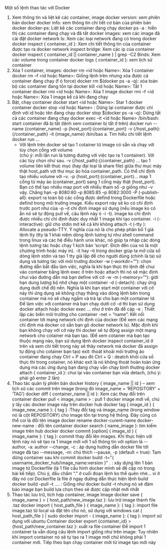 Một số lệnh thao tác với Docker

1. Xem thông tin và liệt kê các container, image
docker version: xem phiên bản docker
docker info: xem thông tin chi tiết cơ bản của phiên bản docker
docker-ps: Liệt kê các container đang chạy
docker ps -a : hiển thị các container đang chạy và đã tắt
docker images: xem các image đã cài đặt
docker network ls: Xem các loại network đang có trong docker
docker inspect { container_id }: Xem chi tiết thông tin của container được tạo ra
docker network inspect bridge: Xem các ip của container
docker inspect { container_id || container_name } | grep -C2 Binds: Xem các volume trong container
docker logs { container_id }: xem lịch sử container  
2. Xóa 1 container, images:
docker rm <id hoặc Name>:  Xóa 1 container
docker rm –f <id hoặc Name>: Giống lệnh trên nhưng xóa được cả container đang chạy (f ó force)
docker rm $(docker ps -a -q): xóa toàn bộ các container đang tồn tại
docker kill <id hoặc Name>: Tắt 1 container
docker rmi <id hoặc Name>: Xóa 1 image
docker rmi –f <id hoặc Name>: Xóa 1 image kể cả khi đang chạy
3. Bật, chạy container
docker start <id hoặc Name>: Star 1 docker container
docker stop <id hoặc Name> : Dừng lại container được chỉ định với id hoặc tên đang chạy
docker stop $(docker ps –a –q): Dừng tất cả các container đang chạy
docker exec –it <id hoặc Name> /bin/bash: start container đã bị tắt (lệnh xem container bị tắt ở trên)
docker run --name {container_name} -p {host_port}:{container_port} -v {/host_path}:{/container_path} -it {image_name} /bin/bas
   a. Tìm hiểu chi tiết lệnh docker run ...
    - Với lệnh trên docker sẽ tạo 1 cotainer từ image có sẵn và chạy với tùy chọn cổng với volume    
      (chú ý: mỗi lần run là tương đương với việc tạo ra 1 container).
      Với các tùy chọn như sau.
-v {/host_path}:{/container_path} … tạo 1 volume liên kết thưc mục (hay đại loại là share file) giữa thư mục máy thật host_path với thư mục ảo hóa container_path. Có thể chỉ định tạo nhiều volume với –v.
-p {host_port}:{container_port}… map 1 cổng từ máy ảo (container_port) sang 1 cổng máy thật (host_port). Bạn có thể tạo nhiều map port với nhiều tham số -p giống như –v vậy. Chẳng hạn –p 8080:80 –p 8085:85 –p 8082:3000
-P (-publish-all): export ra toàn bộ các cổng được defind trong Dockerfile hoặc defind trong môi trường image. Kiểu export này sẽ ko có chỉ định trước port như của -p
–it chỉ định image sử dụng (nếu image ko có ẵn nó sẽ tự động pull về, câu lệnh này ó -i -t). image ko chỉ định được nhiều chỉ chỉ định được duy nhất 1 image khi tạo container.
-i (-interactive): giữ cho stdin mở kể cả khi không attach
-t (-tty ): Allocate a pseudo-TTY. Ý nghĩa của nó là cho phép phân bổ 1 giả lệnh tty (tty là 1 khái niệm dòng lệnh tương tự như shell command trong linux và các hệ điều hành unix khác, nó giúp ta nhập các dòng lệnh tương tác hoặc chạy 1 kịch bản ‘script’. Đích đến của nó là một chương trình hoặc máy in).
-it hay –ti trong docker giúp ta mở cửa số dòng lệnh stdin và tạo 1 tty giả lập để cho người dùng (chính là ta) sử dụng và tương tác với môi trường docker
-w (-workdir=””): chọn đường dẫn bắt đầu làm việc, nghĩa là khi bạn thực thi lệnh để chui vào container bằng lệnh exec ở trên hoặc attach thì nó sẽ mặc định chui vào đường dẫn mà bạn define với cờ -w
-m (-memory=””): giới hạn dung lượng bộ nhớ chạy một container
-d (-detach): chạy ứng dụng dưới chế độ nền. Nghĩa là khi bạn start một container với cờ này thì ứng dụng sẽ không chạy thằng vào dòng lệnh bên trong container mà nó sẽ chạy ngầm và trả lại cho bạn một container Id. Để làm việc với container mà bạn chạy dưới cờ -d thì bạn sử dụng docker attach hoặc docker exec … như ở trên đã đề cập
-e : Thiết lập các biến môi trường cho container
-net = “name”: Kết nối container tới mạng network chỉ định của docker (Để xem các mạng chỉ định mà docker có sẵn bạn gõ docker network ls). Mặc định khi bạn không chạy với cờ này thì docker sẽ tự động assign một mạng network cho cotainer mà bạn tạo.  (Để xem cotainer mà bạn tạo thuộc mạng nào, bạn sử dụng lệnh docker inspect container_id ở trên và xem chi tiết trong này sẽ thây network mà docker đã assign tự động cho cotainer bạn tạo)
exit: thoát khoải môi trường ảo container đang chạy
Ctrl + P sau đó Ctrl + Q : deatch khỏi cửa sổ thực thi trong cotainer, nó khác exit là nó không thoát hoàn toàn ứng dụng mà các ứng dụng bạn đang chạy vẫn chạy bình thường
docker attach { container_id }: chui lại vào container bạn vừa detach, (chú ý: phải gõ enter 2 lần)
4. Thao tác quản lý phiên bản
docker history { image_name || id } – xem lịch sử các commit trên image (trong đó image_name = ‘REPOSITORY’ + ‘TAG’)
docker diff { container_name || id }: Xem các thay đổi trên container
docker pull < image_name > : pull 1 docker image mới về, chú ý lấy các docker image này trên docker hub
docker tag { image_id } { image_new_name }: { tag } :Thay đổi tag và image_name (trong window nó là cột REPOSITORY) cho image tồn tại trong hệ thống. Đây cũng có thể coi là đổi tên image
docker rename docker-curent-name docker-new-name : đổi tên container
docker search { name_image }: tìm kiếm image trên hub docker
docker commit [option] { image_id } { image_name }: { tag }: commit thay đổi lên images. Khi thực hiện với lệnh này nó sẽ tạo ra 1 image mới với 1 số thông tin với option là
--author, -a: author
--change, -c : áp dụng hướng dẫn docker file tới image đã tạo
--message, -m: chú thích
--pause, -p (default = true): Tạm dừng container sau khi commit
docker build -t="{ username_docker_hub/image_name:version }" .  : xây dựng lên 1 bản image từ Dockerfile (là 1 file cấu hình docker mình sẽ đề cập nó trong bài kế tiếp). Chú ý, dấu chấm “.” ở cuối đoạn lệnh ko thể quên nhé… vì ở đây nó coi Dockerfile là file ở ngay đường dẫn thực hiện lệnh build
docker build –pull –t …. : Giống như docker build –t nhưng nó sẽ đảm bảo image bạn build lựa chọn theo sẽ được cập nhật mới nhất
5. Thao tác lưu trữ, tích hợp container, image
Image
docker save { image_name } > { host_path/new_image.taz  }: lưu trữ image thành file .taz
docker import { host_path_file }  { image_name }: { tag }: import file image.taz từ local và đặt tên cho nó, sử dụng với windows
cat { host_path_file } | sudo docker import - { image_name }: { tag }: import sử dụng với ubuntu
Container
docker export {container_id} > {host_path/new_container.taz }: xuất ra file container
Để import 1 container ta vẫn dùng câu lệnh import giống như trên image: Tuy nhiên khi import container nó sẽ tự tạo ra 1 image mới chứ không phải 1 container mới. Tiếp theo bạn chạy container mới từ image tạo mới này